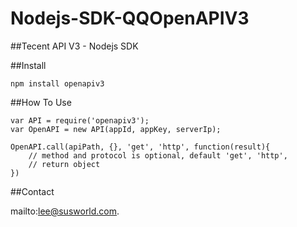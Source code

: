 Nodejs-SDK-QQOpenAPIV3
=============

##Tecent API V3 - Nodejs SDK

##Install
```
npm install openapiv3
```

##How To Use
```
var API = require('openapiv3');
var OpenAPI = new API(appId, appKey, serverIp);

OpenAPI.call(apiPath, {}, 'get', 'http', function(result){
    // method and protocol is optional, default 'get', 'http',
    // return object
})
```
##Contact

mailto:lee@susworld.com.
